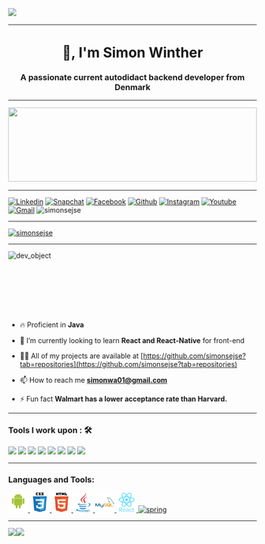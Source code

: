 <img style="object-fit:contain;" src="https://github.com/simonsejse/simonsejse/blob/main/Hnet-image.gif"/>

<hr>

<h1 align="center">👋, I'm Simon Winther</h1>
<h3 align="center">A passionate current autodidact backend developer from Denmark</h3>

<hr>

<img src="https://raw.githubusercontent.com/rodrigograca31/rodrigograca31/master/matrix.svg" width="100%" height="150px"/> 

<hr>
<!-- Your badges -->

  [![Linkedin](https://img.shields.io/badge/-simonwinther-blue?style=flat&logo=Linkedin&logoColor=white)](https://www.linkedin.com/in/simon-winther-36b643220/)
  [![Snapchat](https://img.shields.io/badge/-simonsejse-yellow?style=flat&logo=Snapchat&logoColor=white)](https://www.snapchat.com/add/simonsejse)
  [![Facebook](https://img.shields.io/badge/-wintheral-islamicgreen?style=flat&logo=Facebook&logoColor=black)](https://fb.com/wintheral)
  [![Github](https://img.shields.io/badge/-@simonsejse-black?style=flat&logo=Github&logoColor=white)](https://github.com/simonsejse)
  [![Instagram](https://img.shields.io/badge/-simonwinther01-c13584?style=flat&labelColor=c13584&logo=instagram&logoColor=white)](https://www.instagram.com/simonwinther01)
  [![Youtube](https://img.shields.io/badge/-@simonwinther-black?style=flat&logo=Youtube&logoColor=red)](https://www.youtube.com/channel/UCDvaM_HB1BQk_52ERjPoe6A)
  [![Gmail](https://img.shields.io/badge/-simonwa01-c14438?style=flat&logo=Gmail&logoColor=white)](mailto:simonwa01@gmail.com)
  <img src="https://komarev.com/ghpvc/?username=simonsejse&label=Profile%20views&color=0e75b6&style=flat" alt="simonsejse" /> 
  
 <hr>
  <!-- Git trophies -->
  
<p align="left"> <a href="https://github.com/ryo-ma/github-profile-trophy"><img src="https://github-profile-trophy.vercel.app/?username=simonsejse" alt="simonsejse" /></a> </p>

<hr>
<!-- Coding joke image and our details -->

<img style="object-fit: cover;" src="https://github.com/simonsejse/simonsejse/blob/main/Sk%C3%A6rmbillede%202021-10-18%20kl.%2002.51.56.png" alt="dev_object" align="right" width="540" height="140" />
 
- 🔥 Proficient in **Java**

- 🌱 I’m currently looking to learn **React and React-Native** for front-end

- 👨‍💻 All of my projects are available at [https://github.com/simonsejse?tab=repositories](https://github.com/simonsejse?tab=repositories)

- 📫 How to reach me **simonwa01@gmail.com**

- ⚡ Fun fact **Walmart has a lower acceptance rate than Harvard.**

<hr>
<!-- Coding languages and stuff I work on -->

### Tools I work upon : 🛠

<img src="https://img.shields.io/badge/Java%20-%2300599C.svg?&style=for-the-badge&logo=Java&logoColor=white">   <img src="https://img.shields.io/badge/Android%20-%2314354C.svg?&style=for-the-badge&logo=Android&logoColor=white">   <img src="https://img.shields.io/badge/javascript%20-%23323330.svg?&style=for-the-badge&logo=javascript&logoColor=%23F7DF1E">   <img src="https://img.shields.io/badge/html5%20-%23E34F26.svg?&style=for-the-badge&logo=html5&logoColor=white">   <img src="https://img.shields.io/badge/css3%20-%231572B6.svg?&style=for-the-badge&logo=css3&logoColor=white">   <img src="https://img.shields.io/badge/react%20-%2320232a.svg?&style=for-the-badge&logo=react&logoColor=%2361DAFB">   <img src="https://img.shields.io/badge/Spring%20-%23563D7C.svg?&style=for-the-badge&logo=Spring&logoColor=white">   <img src="https://img.shields.io/badge/git%20-%23F05033.svg?&style=for-the-badge&logo=git&logoColor=white"/>

<hr>

<h3 align="left">Languages and Tools:</h3>

<p align="left"> <a href="https://developer.android.com" target="_blank"> <img src="https://raw.githubusercontent.com/devicons/devicon/master/icons/android/android-original-wordmark.svg" alt="android" width="40" height="40"/> </a> <a href="https://www.w3schools.com/css/" target="_blank"> <img src="https://raw.githubusercontent.com/devicons/devicon/master/icons/css3/css3-original-wordmark.svg" alt="css3" width="40" height="40"/> </a> <a href="https://www.w3.org/html/" target="_blank"> <img src="https://raw.githubusercontent.com/devicons/devicon/master/icons/html5/html5-original-wordmark.svg" alt="html5" width="40" height="40"/> </a> <a href="https://www.java.com" target="_blank"> <img src="https://raw.githubusercontent.com/devicons/devicon/master/icons/java/java-original.svg" alt="java" width="40" height="40"/> </a> <a href="https://www.mysql.com/" target="_blank"> <img src="https://raw.githubusercontent.com/devicons/devicon/master/icons/mysql/mysql-original-wordmark.svg" alt="mysql" width="40" height="40"/> </a> <a href="https://reactjs.org/" target="_blank"> <img src="https://raw.githubusercontent.com/devicons/devicon/master/icons/react/react-original-wordmark.svg" alt="react" width="40" height="40"/> </a> <a href="https://spring.io/" target="_blank"> <img src="https://www.vectorlogo.zone/logos/springio/springio-icon.svg" alt="spring" width="40" height="40"/> </a> </p>

<hr>

<img align="" height='130px' src="https://github-readme-stats.vercel.app/api?username=simonsejse&hide_title=true&show_icons=true&include_all_commits=true&line_height=21&bg_color=0,EC6C6C,FFD479,FFFC79,73FA79&theme=graywhite" /><img align="" height='130px' src="https://github-readme-stats.vercel.app/api/top-langs/?username=simonsejse&hide_title=true&layout=compact&bg_color=0,73FA79,73FDFF,7A81FF&theme=graywhite" />
